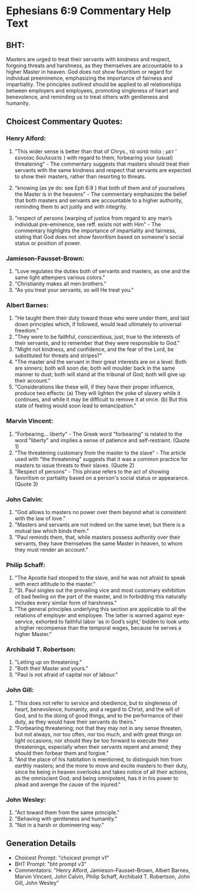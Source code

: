 # Ephesians 6:9 Commentary Help Text

## BHT:
Masters are urged to treat their servants with kindness and respect, forgoing threats and harshness, as they themselves are accountable to a higher Master in heaven. God does not show favoritism or regard for individual preeminence, emphasizing the importance of fairness and impartiality. The principles outlined should be applied to all relationships between employers and employees, promoting singleness of heart and benevolence, and reminding us to treat others with gentleness and humanity.

## Choicest Commentary Quotes:
### Henry Alford:
1. "This wider sense is better than that of Chrys., τὰ αὐτὰ ποῖα ; μετ ʼ εὐνοίας δουλεύετε ) with regard to them, forbearing your (usual) threatening" - The commentary suggests that masters should treat their servants with the same kindness and respect that servants are expected to show their masters, rather than resorting to threats.

2. "knowing (as ye do: see Eph 6:8 ) that both of them and of yourselves the Master is in the heavens" - The commentary emphasizes the belief that both masters and servants are accountable to a higher authority, reminding them to act justly and with integrity.

3. "respect of persons (warping of justice from regard to any man’s individual pre-eminence, see reff.  exists not with Him" - The commentary highlights the importance of impartiality and fairness, stating that God does not show favoritism based on someone's social status or position of power.

### Jamieson-Fausset-Brown:
1. "Love regulates the duties both of servants and masters, as one and the same light attempers various colors."
2. "Christianity makes all men brothers."
3. "As you treat your servants, so will He treat you."

### Albert Barnes:
1. "He taught them their duty toward those who were under them, and laid down principles which, if followed, would lead ultimately to universal freedom."
2. "They were to be faithful, conscientious, just, true to the interests of their servants, and to remember that they were responsible to God."
3. "Might not kindness, and confidence, and the fear of the Lord, be substituted for threats and stripes?"
4. "The master and the servant in their great interests are on a level. Both are sinners; both will soon die; both will moulder back in the same manner to dust; both will stand at the tribunal of God; both will give up their account."
5. "Considerations like these will, if they have their proper influence, produce two effects: (a) They will lighten the yoke of slavery while it continues, and while it may be difficult to remove it at once. (b) But this state of feeling would soon lead to emancipation."

### Marvin Vincent:
1. "Forbearing... liberty" - The Greek word "forbearing" is related to the word "liberty" and implies a sense of patience and self-restraint. (Quote 1)
2. "The threatening customary from the master to the slave" - The article used with "the threatening" suggests that it was a common practice for masters to issue threats to their slaves. (Quote 2)
3. "Respect of persons" - This phrase refers to the act of showing favoritism or partiality based on a person's social status or appearance. (Quote 3)

### John Calvin:
1. "God allows to masters no power over them beyond what is consistent with the law of love."
2. "Masters and servants are not indeed on the same level; but there is a mutual law which binds them."
3. "Paul reminds them, that, while masters possess authority over their servants, they have themselves the same Master in heaven, to whom they must render an account."

### Philip Schaff:
1. "The Apostle had stooped to the slave, and he was not afraid to speak with erect attitude to the master."
2. "St. Paul singles out the prevailing vice and most customary exhibition of bad feeling on the part of the master, and in forbidding this naturally includes every similar form of harshness."
3. "The general principles underlying this section are applicable to all the relations of employer and employee. The latter is warned against eye-service, exhorted to faithful labor ‘as in God’s sight,’ bidden to look unto a higher recompense than the temporal wages, because he serves a higher Master."

### Archibald T. Robertson:
1. "Letting up on threatening."
2. "Both their Master and yours."
3. "Paul is not afraid of capital nor of labour."

### John Gill:
1. "This does not refer to service and obedience, but to singleness of heart, benevolence, humanity, and a regard to Christ, and the will of God, and to the doing of good things, and to the performance of their duty, as they would have their servants do theirs."
2. "Forbearing threatening; not that they may not in any sense threaten, but not always, nor too often, nor too much, and with great things on light occasions; nor should they be too forward to execute their threatenings, especially when their servants repent and amend; they should then forbear them and forgive."
3. "And the place of his habitation is mentioned, to distinguish him from earthly masters; and the more to move and excite masters to their duty, since he being in heaven overlooks and takes notice of all their actions, as the omniscient God; and being omnipotent, has it in his power to plead and avenge the cause of the injured."

### John Wesley:
1. "Act toward them from the same principle."
2. "Behaving with gentleness and humanity."
3. "Not in a harsh or domineering way."


## Generation Details
- Choicest Prompt: "choicest prompt v1"
- BHT Prompt: "bht prompt v3"
- Commentators: "Henry Alford, Jamieson-Fausset-Brown, Albert Barnes, Marvin Vincent, John Calvin, Philip Schaff, Archibald T. Robertson, John Gill, John Wesley"
